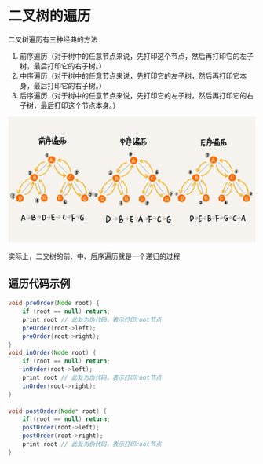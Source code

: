 <!-- ---
title: 二叉树的遍历
tags: 
- 二叉树的遍历
categories: 
- 数据结构
--- -->

# 二叉树的遍历

二叉树遍历有三种经典的方法
1. 前序遍历（对于树中的任意节点来说，先打印这个节点，然后再打印它的左子树，最后打印它的右子树。）
2. 中序遍历（对于树中的任意节点来说，先打印它的左子树，然后再打印它本身，最后打印它的右子树。）
3. 后序遍历（对于树中的任意节点来说，先打印它的左子树，然后再打印它的右子树，最后打印这个节点本身。）

![二叉树遍历](https://raw.githubusercontent.com/FameLsy/Images/master/data/二叉树遍历.png)

实际上，二叉树的前、中、后序遍历就是一个递归的过程

## 遍历代码示例

```java
void preOrder(Node root) {
    if (root == null) return;
    print root // 此处为伪代码，表示打印root节点
    preOrder(root->left);
    preOrder(root->right);
}
void inOrder(Node root) {
    if (root == null) return;
    inOrder(root->left);
    print root // 此处为伪代码，表示打印root节点
    inOrder(root->right);
}

void postOrder(Node* root) {
    if (root == null) return;
    postOrder(root->left);
    postOrder(root->right);
    print root // 此处为伪代码，表示打印root节点
}
```